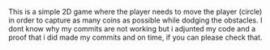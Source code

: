 This is a simple 2D game where the player needs to move the player (circle) in order to capture as many coins as possible while dodging the obstacles.
I dont know why my commits are not working but i adjunted my code and a proof that i did made my commits and on time, if you can please check that.
